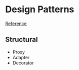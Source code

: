 # Design Patterns

[Reference](https://dzone.com/refcardz/design-patterns)


## Structural

- Proxy
- Adapter
- Decorator

